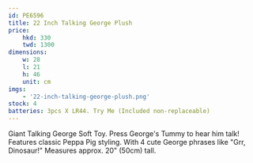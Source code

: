 ```yaml
---
id: PE6596
title: 22 Inch Talking George Plush
price:
    hkd: 330
    twd: 1300
dimensions:
    w: 28
    l: 21
    h: 46
    unit: cm
imgs: 
    - '22-inch-talking-george-plush.png'
stock: 4
batteries: 3pcs X LR44. Try Me (Included non-replaceable)
---
```

Giant Talking George Soft Toy. Press George's Tummy to hear him talk! Features classic Peppa Pig styling. With 4 cute George phrases like "Grr, Dinosaur!" Measures approx. 20" (50cm) tall. 